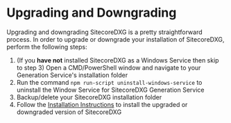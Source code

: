 # Upgrading and Downgrading

Upgrading and downgrading SitecoreDXG is a pretty straightforward process. In order to upgrade or downgrade your installation of SitecoreDXG, perform the following steps:

1. \(If you **have not** installed SitecoreDXG as a Windows Service then skip to step 3\) Open a CMD/PowerShell window and navigate to your Generation Service's installation folder
2. Run the command `npm run-script uninstall-windows-service` to uninstall the Window Service for SitecoreDXG Generation Service
3. Backup/delete your SitecoreDXG installation folder
4. Follow the [Installation Instructions](./) to install the upgraded or downgraded version of SitecoreDXG



